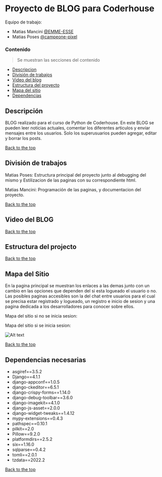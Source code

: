 # Proyecto de BLOG para Coderhouse

Equipo de trabajo:

* Matias Mancini
[@EMME-ESSE](https://github.com/EMME-ESSE)
* Matias Poses 
[@campeone-pixel](https://github.com/campeone-pixel)


### Contenido
> Se muestran las secciones del contenido

- [Descripcion](#descripcion)
- [División de trabajos](#división-de-trabajos)
- [Video del blog](#Video-del-blog)
- [Estructura del proyecto](#Estructura-del-proyecto)
- [Mapa del sitio](#Mapa-del-sitio)
- [Dependencias](#dependencias-necesarias)


## Descripción

BLOG realizado para el curso de Python de Coderhouse. 
En este BLOG se pueden leer noticias actuales, comentar los diferentes articulos y enviar mensajes entre los usuarios. Solo los superusuarios pueden agregar, editar y borrar los posts.

[Back to the top](#proyecto-de-blog-para-coderhouse)

## División de trabajos

Matias Poses: Estructura principal del proyecto junto al debugging del mismo y Estilizacion de  las paginas con su correspondiente html.

Matias Mancini: Programación de las paginas, y documentacion del proyecto.

[Back to the top](#proyecto-de-blog-para-coderhouse)

## Video del BLOG

[Back to the top](#proyecto-de-blog-para-coderhouse)
## Estructura del projecto
[Back to the top](#proyecto-de-blog-para-coderhouse)

## Mapa del Sitio

En la pagina principal se muestran los enlaces a las demas junto con un cambio en las opciones que dependen del si esta logueado el usuario o no.
Las posibles paginas accesibles son la del chat entre usuarios para el cual se precisa estar registrado y logueado, un registro e inicio de sesion y una pagina dedicada a los desarrolladores para conocer sobre ellos.

Mapa del sitio si no se inicia sesion:

Mapa del sitio si se inicia sesion:

![Alt text](blog/static/images/mapa_iniciado.jpg?raw=true "mapa")

[Back to the top](#proyecto-de-blog-para-coderhouse)

## Dependencias necesarias
* asgiref==3.5.2
* Django==4.1.1
* django-appconf==1.0.5
* django-ckeditor==6.5.1
* django-crispy-forms==1.14.0
* django-debug-toolbar==3.6.0
* django-imagekit==4.1.0
* django-js-asset==2.0.0
* django-widget-tweaks==1.4.12
* mypy-extensions==0.4.3
* pathspec==0.10.1
* pilkit==2.0
* Pillow==9.2.0
* platformdirs==2.5.2
* six==1.16.0
* sqlparse==0.4.2
* tomli==2.0.1
* tzdata==2022.2


[Back to the top](#proyecto-de-blog-para-coderhouse)
##  
